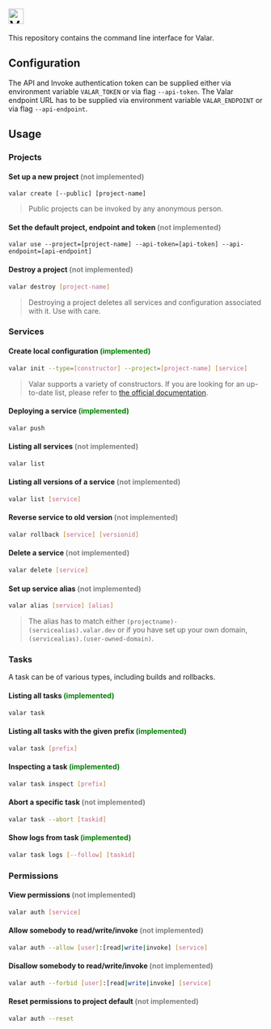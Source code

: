 # <img alt="Valar CLI" src="https://user-images.githubusercontent.com/3391295/69001175-4874f400-08d2-11ea-99e8-63d256d7da03.png" height="30">

This repository contains the command line interface for Valar.

## Configuration

The API and Invoke authentication token can be supplied either via environment variable `VALAR_TOKEN` or via flag `--api-token`. The Valar endpoint URL has to be supplied via environment variable `VALAR_ENDPOINT` or via flag `--api-endpoint`.

## Usage

### Projects

#### Set up a new project <span style="color: grey">(not implemented)</span>
```
valar create [--public] [project-name]
```
> Public projects can be invoked by any anonymous person.
#### Set the default project, endpoint and token <span style="color:grey">(not implemented)
```
valar use --project=[project-name] --api-token=[api-token] --api-endpoint=[api-endpoint]
```
#### Destroy a project <span style="color: grey">(not implemented)</span>
```bash
valar destroy [project-name]
```
> Destroying a project deletes all services and configuration associated with it. Use with care.
### Services
#### Create local configuration <span style="color:green">(implemented)</span>
```bash
valar init --type=[constructor] --project=[project-name] [service]
```
> Valar supports a variety of constructors. If you are looking for an up-to-date list, please refer to [the official documentation](https://docs.valar.dev).
#### Deploying a service <span style="color:green">(implemented)</span>
```bash
valar push
```
#### Listing all services <span style="color: grey">(not implemented)</span>
```bash
valar list
```
#### Listing all versions of a service <span style="color: grey">(not implemented)</span>
```bash
valar list [service]
```
#### Reverse service to old version <span style="color: grey">(not implemented)</span>
```bash
valar rollback [service] [versionid]
```
#### Delete a service <span style="color: grey">(not implemented)</span>
```bash
valar delete [service]
```
#### Set up service alias <span style="color: grey">(not implemented)</span>
```bash
valar alias [service] [alias]
```
> The alias has to match either `(projectname)-(servicealias).valar.dev` or if you have set up your own domain, `(servicealias).(user-owned-domain)`.
### Tasks
A task can be of various types, including builds and rollbacks.
#### Listing all tasks <span style="color:green">(implemented)</span>
```bash
valar task
```
#### Listing all tasks with the given prefix <span style="color:green">(implemented)</span>
```bash
valar task [prefix]
```
#### Inspecting a task <span style="color:green">(implemented)</span>
```bash
valar task inspect [prefix]
```
#### Abort a specific task <span style="color: grey">(not implemented)</span>
```bash
valar task --abort [taskid]
```
#### Show logs from task <span style="color:green">(implemented)</span>
```bash
valar task logs [--follow] [taskid]
```
### Permissions
#### View permissions <span style="color: grey">(not implemented)</span>
```bash
valar auth [service]
```
#### Allow somebody to read/write/invoke <span style="color: grey">(not implemented)</span>
```bash
valar auth --allow [user]:[read|write|invoke] [service]
```
#### Disallow somebody to read/write/invoke <span style="color: grey">(not implemented)</span>
```bash
valar auth --forbid [user]:[read|write|invoke] [service]
```
#### Reset permissions to project default <span style="color: grey">(not implemented)</span>
```bash
valar auth --reset
```
